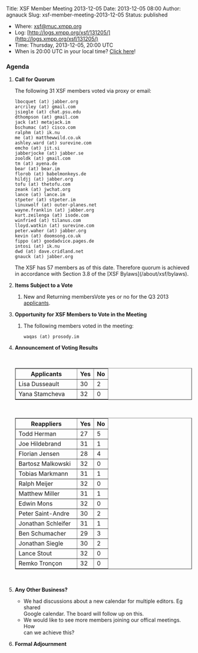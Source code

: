 Title: XSF Member Meeting 2013-12-05
Date: 2013-12-05 08:00
Author: agnauck
Slug: xsf-member-meeting-2013-12-05
Status: published

-   <span>Where</span>: [xsf@muc.xmpp.org  
   ](xmpp:xsf@muc.xmpp.org?join)
-   Log:
    [http://logs.xmpp.org/xsf/131205/](http://logs.xmpp.org/xsf/131205/)
-   Time: Thursday, 2013-12-05, 20:00 UTC
-   When is 20:00 UTC in your local time? [Click
    here](http://www.worldtimeserver.com/)!

### Agenda

1.  **Call for Quorum**

    The following 31 XSF members voted via proxy or email:

        lbocquet (at) jabber.org
        arcriley (at) gmail.com
        jsiegle (at) chat.psu.edu
        dthompson (at) gmail.com
        jack (at) metajack.im
        bschumac (at) cisco.com
        ralphm (at) ik.nu
        me (at) matthewwild.co.uk
        ashley.ward (at) surevine.com
        emcho (at) jit.si
        jabberjocke (at) jabber.se
        zooldk (at) gmail.com
        tm (at) ayena.de
        bear (at) bear.im
        florob (at) babelmonkeys.de
        hildjj (at) jabber.org
        tofu (at) thetofu.com
        zeank (at) jwchat.org
        lance (at) lance.im
        stpeter (at) stpeter.im
        linuxwolf (at) outer-planes.net
        wayne.franklin (at) jabber.org
        kurt.zeilenga (at) isode.com
        winfried (at) tilanus.com
        lloyd.watkin (at) surevine.com
        peter.waher (at) jabber.org
        kevin (at) doomsong.co.uk
        fippo (at) goodadvice.pages.de
        intosi (at) ik.nu
        dwd (at) dave.cridland.net
        gnauck (at) jabber.org

    <p>
    The XSF has 57 members as of this date. Therefore quorum is achieved
    in accordance with Section 3.8 of the [XSF
    Bylaws](/about/xsf/bylaws).

2.  **Items Subject to a Vote**
    1.  New and Returning membersVote yes or no for the Q3 2013
        [applicants](http://wiki.xmpp.org/web/Membership_Applications_Q3_2013).

3.  **Opportunity for XSF Members to Vote in the Meeting**
    1.  The following members voted in the meeting:

            waqas (at) prosody.im

4.  **Announcement of Voting Results**

     

    <table border="1" cellspacing="0" cellpadding="3">
    <tbody>
    <tr>
    <th style="width: 150px;">
    Applicants

    </th>
    <th>
    Yes

    </th>
    <th>
    No

    </th>
    </tr>
    <tr>
    <td>
    Lisa Dusseault

    </td>
    <td>
    30

    </td>
    <td>
    2

    </td>
    </tr>
    <tr>
    <td>
    Yana Stamcheva

    </td>
    <td>
    32

    </td>
    <td>
    0

    </td>
    </tr>
    </tbody>
    </table>
     

    <table border="1" cellspacing="0" cellpadding="3">
    <tbody>
    <tr>
    <th style="width: 150px;">
    Reappliers

    </th>
    <th>
    Yes

    </th>
    <th>
    No

    </th>
    </tr>
    <tr>
    <td style="height: 27px">
    Todd Herman

    </td>
    <td style="height: 27px">
    27

    </td>
    <td style="height: 27px">
    5

    </td>
    </tr>
    <tr>
    <td style="height: 27px">
    Joe Hildebrand

    </td>
    <td style="height: 27px">
    31

    </td>
    <td style="height: 27px">
    1

    </td>
    </tr>
    <tr>
    <td style="height: 22px">
    Florian Jensen

    </td>
    <td style="height: 22px">
    28

    </td>
    <td style="height: 22px">
    4

    </td>
    </tr>
    <tr>
    <td>
    Bartosz Malkowski

    </td>
    <td>
    32

    </td>
    <td>
    0

    </td>
    </tr>
    <tr>
    <td>
    Tobias Markmann

    </td>
    <td>
    31

    </td>
    <td>
    1

    </td>
    </tr>
    <tr>
    <td>
    Ralph Meijer

    </td>
    <td>
    32

    </td>
    <td>
    0

    </td>
    </tr>
    <tr>
    <td>
    Matthew Miller

    </td>
    <td>
    31

    </td>
    <td>
    1

    </td>
    </tr>
    <tr>
    <td>
    Edwin Mons

    </td>
    <td>
    32

    </td>
    <td>
    0

    </td>
    </tr>
    <tr>
    <td>
    Peter Saint-Andre

    </td>
    <td>
    30

    </td>
    <td>
    2

    </td>
    </tr>
    <tr>
    <td>
    Jonathan Schleifer

    </td>
    <td>
    31

    </td>
    <td>
    1

    </td>
    </tr>
    <tr>
    <td>
    Ben Schumacher

    </td>
    <td>
    29

    </td>
    <td>
    3

    </td>
    </tr>
    <tr>
    <td>
    Jonathan Siegle

    </td>
    <td>
    30

    </td>
    <td>
    2

    </td>
    </tr>
    <tr>
    <td>
    Lance Stout

    </td>
    <td>
    32

    </td>
    <td>
    0

    </td>
    </tr>
    <tr>
    <td>
    Remko Tronçon

    </td>
    <td>
    32

    </td>
    <td>
    0

    </td>
    </tr>
    </tbody>
    </table>
    <p>
     

5.  **Any Other Business?**
    -   We had discussions about a new calendar for multiple editors. Eg
        shared  
        Google calendar. The board will follow up on this.
    -   We would like to see more members joining our offical meetings.
        How  
        can we achieve this?

    <p>
      
6.  **Formal Adjournment**

